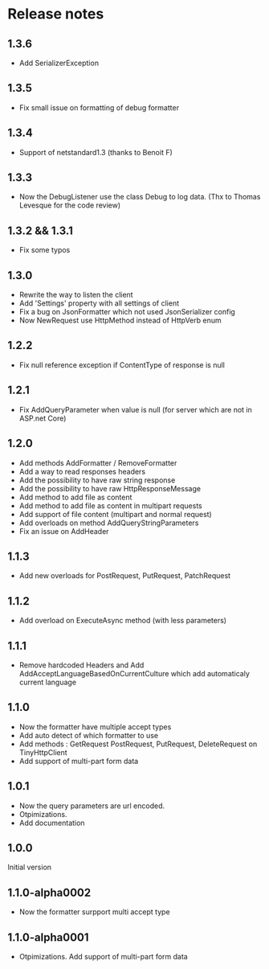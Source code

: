 # Release notes
## 1.3.6
* Add SerializerException

## 1.3.5
* Fix small issue on formatting of debug formatter

## 1.3.4
* Support of netstandard1.3 (thanks to Benoit F) 
## 1.3.3
* Now the DebugListener use the class Debug to log data. (Thx to Thomas Levesque for the code review)

## 1.3.2 && 1.3.1
*  Fix some typos
## 1.3.0
* Rewrite the way to listen the client
* Add 'Settings' property with all settings of client
* Fix a bug on JsonFormatter which not used JsonSerializer config
* Now NewRequest use HttpMethod instead of HttpVerb enum

## 1.2.2
* Fix null reference exception if ContentType of response is null
## 1.2.1
* Fix AddQueryParameter when value is null (for server which are not in ASP.net Core)

## 1.2.0
* Add methods AddFormatter / RemoveFormatter
* Add a way to read responses headers
* Add the possibility to have raw string response
* Add the possibility to have raw HttpResponseMessage
* Add method to add file as content
* Add method to add file as content in multipart requests
* Add support of file content (multipart and normal request)
* Add overloads on method AddQueryStringParameters
* Fix an issue on AddHeader

## 1.1.3
* Add new overloads for PostRequest, PutRequest, PatchRequest

## 1.1.2
* Add overload on ExecuteAsync method (with less parameters)

## 1.1.1
* Remove hardcoded Headers and Add AddAcceptLanguageBasedOnCurrentCulture which add automaticaly current language

## 1.1.0
* Now the formatter have multiple accept types
* Add auto detect of which formatter to use
* Add methods : GetRequest PostRequest, PutRequest, DeleteRequest on TinyHttpClient
* Add support of multi-part form data

## 1.0.1
* Now the query parameters are url encoded. 
* Otpimizations. 
* Add documentation

## 1.0.0
Initial version

## 1.1.0-alpha0002
* Now the formatter surpport multi accept type

## 1.1.0-alpha0001 
* Otpimizations. Add support of multi-part form data
